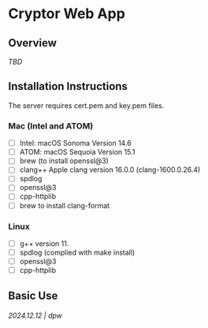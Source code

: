 # Cryptor Web App

## Overview

_TBD_

## Installation Instructions

The server requires cert.pem and key.pem files.

### Mac (Intel and ATOM)

* [ ] Intel: macOS Sonoma Version 14.6
* [ ] ATOM: macOS Sequoia Version 15.1
* [ ] brew (to install openssl@3)
* [ ] clang++ Apple clang version 16.0.0 (clang-1600.0.26.4)
* [ ] spdlog
* [ ] openssl@3
* [ ] cpp-httplib
* [ ] brew to install clang-format

### Linux

* [ ] g++ version 11.
* [ ] spdlog (complied with make install)
* [ ] openssl@3
* [ ] cpp-httplib

## Basic Use

###### 2024.12.12 | dpw
